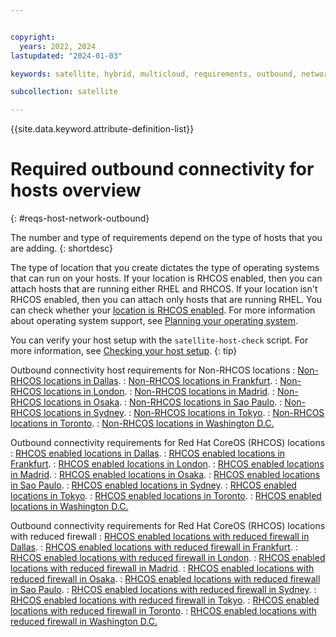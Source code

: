 ```yaml
---


copyright:
  years: 2022, 2024
lastupdated: "2024-01-03"

keywords: satellite, hybrid, multicloud, requirements, outbound, network, allowlist

subcollection: satellite

---
```


{{site.data.keyword.attribute-definition-list}}

# Required outbound connectivity for hosts overview
{: #reqs-host-network-outbound}

The number and type of requirements depend on the type of hosts that you are adding. 
{: shortdesc}

The type of location that you create dictates the type of operating systems that can run on your hosts. If your location is RHCOS enabled, then you can attach hosts that are running either RHEL and RHCOS. If your location isn't RHCOS enabled, then you can attach only hosts that are running RHEL. You can check whether your [location is RHCOS enabled](/docs/satellite?topic=satellite-locations#verify-coreos-location). For more information about operating system support, see [Planning your operating system](/docs/satellite?topic=satellite-infrastructure-plan#infras-plan-os).




You can verify your host setup with the `satellite-host-check` script. For more information, see [Checking your host setup](/docs/satellite?topic=satellite-host-network-check).
{: tip}

Outbound connectivity host requirements for Non-RHCOS locations
:    [Non-RHCOS locations in Dallas](/docs/satellite?topic=satellite-reqs-host-network-outbound-dal).
:    [Non-RHCOS locations in Frankfurt](/docs/satellite?topic=satellite-reqs-host-network-outbound-fra).
:    [Non-RHCOS locations in London](/docs/satellite?topic=satellite-reqs-host-network-outbound-lon).
:    [Non-RHCOS locations in Madrid](/docs/satellite?topic=satellite-reqs-host-network-outbound-mad).
:    [Non-RHCOS locations in Osaka](/docs/satellite?topic=satellite-reqs-host-network-outbound-osa).
:    [Non-RHCOS locations in Sao Paulo](/docs/satellite?topic=satellite-reqs-host-network-outbound-sao).
:    [Non-RHCOS locations in Sydney](/docs/satellite?topic=satellite-reqs-host-network-outbound-syd).
:    [Non-RHCOS locations in Tokyo](/docs/satellite?topic=satellite-reqs-host-network-outbound-tok).
:    [Non-RHCOS locations in Toronto](/docs/satellite?topic=satellite-reqs-host-network-outbound-tor).
:    [Non-RHCOS locations in Washington D.C.](/docs/satellite?topic=satellite-reqs-host-network-outbound-wdc)




Outbound connectivity requirements for Red Hat CoreOS (RHCOS) locations
:    [RHCOS enabled locations in Dallas](/docs/satellite?topic=satellite-reqs-host-rhcos-outbound-dal).
:    [RHCOS enabled locations in Frankfurt](/docs/satellite?topic=satellite-reqs-host-rhcos-outbound-fra).
:    [RHCOS enabled locations in London](/docs/satellite?topic=satellite-reqs-host-rhcos-outbound-lon).
:    [RHCOS enabled locations in Madrid](/docs/satellite?topic=satellite-reqs-host-rhcos-outbound-mad).
:    [RHCOS enabled locations in Osaka](/docs/satellite?topic=satellite-reqs-host-rhcos-outbound-osa).
:    [RHCOS enabled locations in Sao Paulo](/docs/satellite?topic=satellite-reqs-host-rhcos-outbound-sao).
:    [RHCOS enabled locations in Sydney](/docs/satellite?topic=satellite-reqs-host-rhcos-outbound-syd).
:    [RHCOS enabled locations in Tokyo](/docs/satellite?topic=satellite-reqs-host-rhcos-outbound-tok).
:    [RHCOS enabled locations in Toronto](/docs/satellite?topic=satellite-reqs-host-rhcos-outbound-tor).
:    [RHCOS enabled locations in Washington D.C.](/docs/satellite?topic=satellite-reqs-host-rhcos-outbound-wdc)





Outbound connectivity requirements for Red Hat CoreOS (RHCOS) locations with reduced firewall
:    [RHCOS enabled locations with reduced firewall in Dallas](/docs/satellite?topic=satellite-req-minimum-outbound-dal).
:    [RHCOS enabled locations with reduced firewall in Frankfurt](/docs/satellite?topic=satellite-req-minimum-outbound-fra).
:    [RHCOS enabled locations with reduced firewall in London](/docs/satellite?topic=satellite-req-minimum-outbound-lon).
:    [RHCOS enabled locations with reduced firewall in Madrid](/docs/satellite?topic=satellite-req-minimum-outbound-mad).
:    [RHCOS enabled locations with reduced firewall in Osaka](/docs/satellite?topic=satellite-req-minimum-outbound-osa).
:    [RHCOS enabled locations with reduced firewall in Sao Paulo](/docs/satellite?topic=satellite-req-minimum-outbound-sao).
:    [RHCOS enabled locations with reduced firewall in Sydney](/docs/satellite?topic=satellite-req-minimum-outbound-syd).
:    [RHCOS enabled locations with reduced firewall in Tokyo](/docs/satellite?topic=satellite-req-minimum-outbound-tok).
:    [RHCOS enabled locations with reduced firewall in Toronto](/docs/satellite?topic=satellite-req-minimum-outbound-tor).
:    [RHCOS enabled locations with reduced firewall in Washington D.C.](/docs/satellite?topic=satellite-req-minimum-outbound-wdc)









